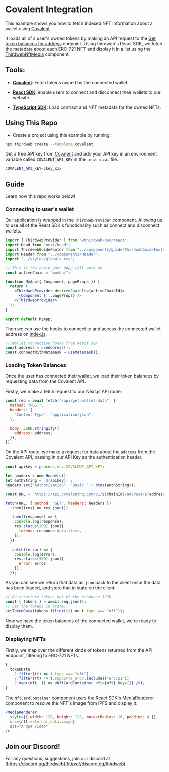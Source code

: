 # Covalent Integration

This example shows you how to fetch indexed NFT information about a wallet using [Covalent](https://www.covalenthq.com).

It loads all of a user's owned tokens by making an API request to the [Get token balances for address](https://www.covalenthq.com/docs/api/#/0/Get%20token%20balances%20for%20address/USD/1) endpoint. Using thirdweb's React SDK, we fetch the metadata about each ERC-721 NFT and display it in a list using the
[ThirdwebNftMedia](https://portal.thirdweb.com/react/react.thirdwebnftmedia) component.

## Tools:

- [**Covalent**](https://www.covalenthq.com/): Fetch tokens owned by the connected wallet.

- [**React SDK**](https://docs.thirdweb.com/react): enable users to connect and disconnect their wallets to our website.

- [**TypeScript SDK**](https://docs.thirdweb.com/typescript): Load contract and NFT metadata for the owned NFTs.

## Using This Repo

- Create a project using this example by running:

```bash
npx thirdweb create --template covalent
```

Get a free API key from [Covalent](https://www.covalenthq.com/) and add your API key in an environment variable called `COVALENT_API_KEY` in the `.env.local` file.

```bash
COVALENT_API_KEY=ckey_xxx
```

## Guide

Learn how this repo works below!

### Connecting to user's wallet

Our application is wrapped in the `ThirdwebProvider` component. Allowing us to use all of the React SDK's functionality such as connect and disconnect wallets.

```jsx
import { ThirdwebProvider } from "@thirdweb-dev/react";
import Head from "next/head";
import ThirdwebGuideFooter from "../components/guide/ThirdwebGuideFooter";
import Header from "../components/Header";
import "../styles/globals.css";

// This is the chain your dApp will work on.
const activeChain = "mumbai";

function MyApp({ Component, pageProps }) {
  return (
    <ThirdwebProvider desiredChainId={activeChainId}>
      <Component {...pageProps} />
    </ThirdwebProvider>
  );
}

export default MyApp;
```

Then we can use the hooks to connect to and access the connected wallet address on [index.js](./pages/index.js).

```jsx
// Wallet connection hooks from React SDK
const address = useAddress();
const connectWithMetamask = useMetamask();
```

### Loading Token Balances

Once the user has connected their wallet, we load their token balances by requesting data from the Covalent API.

Firstly, we make a fetch request to our Next.js API route:

```jsx
const req = await fetch("/api/get-wallet-data", {
  method: "POST",
  headers: {
    "Content-Type": "application/json",
  },

  body: JSON.stringify({
    address: address,
  }),
});
```

On the API route, we make a request for data about the `address` from the Covalent API, passing in our API Key as the authentication header.

```jsx
const apikey = process.env.COVALENT_API_KEY;

let headers = new Headers();
let authString = `${apikey}:`;
headers.set("Authorization", "Basic " + btoa(authString));

const URL = `https://api.covalenthq.com/v1/${chainId}/address/${address}/balances_v2/?nft=true&no-nft-fetch=true`;

fetch(URL, { method: "GET", headers: headers })
  .then((res) => res.json())

  .then((response) => {
    console.log(response);
    res.status(200).json({
      tokens: response.data.items,
    });
  })

  .catch((error) => {
    console.log(error);
    res.status(500).json({
      error: error,
    });
  });
```

As you can see we return that data as `json` back to the client once the data has been loaded, and store that in state on the client:

```jsx
// De-structure tokens out of the response JSON
const { tokens } = await req.json();
// Set the tokens in state.
setTokenData(tokens.filter((t) => t.type === "nft"));
```

Now we have the token balances of the connected wallet, we're ready to display them.

### Displaying NFTs

Firstly, we map over the different kinds of tokens returned from the API endpoint, filtering to ERC-721 NFTs.

```jsx
{
  tokenData
    ?.filter((t) => t.type === "nft")
    ?.filter((t) => t.supports_erc?.includes("erc721"))
    ?.map((nft, i) => <NftCardContainer nft={nft} key={i} />);
}
```

The `NftCardContainer` component uses the React SDK's [MediaRenderer](https://portal.thirdweb.com/react/react.mediarenderer) component to resolve the NFT's image from IPFS and display it:

```jsx
<MediaRenderer
  style={{ width: 128, height: 128, borderRadius: 16, padding: 4 }}
  src={nft.external_data.image}
  alt="A mp4 video"
/>
```

## Join our Discord!

For any questions, suggestions, join our discord at [https://discord.gg/thirdweb](https://discord.gg/thirdweb).
